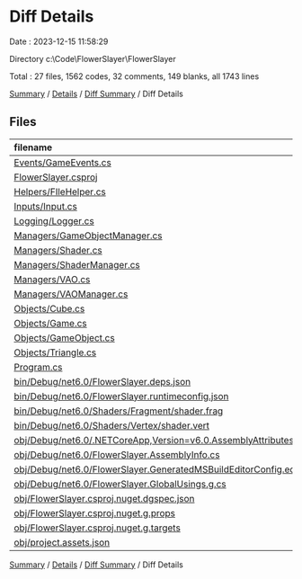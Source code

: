 # Diff Details

Date : 2023-12-15 11:58:29

Directory c:\\Code\\FlowerSlayer\\FlowerSlayer

Total : 27 files,  1562 codes, 32 comments, 149 blanks, all 1743 lines

[Summary](results.md) / [Details](details.md) / [Diff Summary](diff.md) / Diff Details

## Files
| filename | language | code | comment | blank | total |
| :--- | :--- | ---: | ---: | ---: | ---: |
| [Events/GameEvents.cs](/Events/GameEvents.cs) | C# | 48 | 0 | 9 | 57 |
| [FlowerSlayer.csproj](/FlowerSlayer.csproj) | XML | 11 | 0 | 4 | 15 |
| [Helpers/FIleHelper.cs](/Helpers/FIleHelper.cs) | C# | 13 | 0 | 1 | 14 |
| [Inputs/Input.cs](/Inputs/Input.cs) | C# | 74 | 0 | 11 | 85 |
| [Logging/Logger.cs](/Logging/Logger.cs) | C# | 25 | 6 | 4 | 35 |
| [Managers/GameObjectManager.cs](/Managers/GameObjectManager.cs) | C# | 24 | 0 | 6 | 30 |
| [Managers/Shader.cs](/Managers/Shader.cs) | C# | 71 | 0 | 14 | 85 |
| [Managers/ShaderManager.cs](/Managers/ShaderManager.cs) | C# | 41 | 1 | 6 | 48 |
| [Managers/VAO.cs](/Managers/VAO.cs) | C# | 30 | 4 | 10 | 44 |
| [Managers/VAOManager.cs](/Managers/VAOManager.cs) | C# | 51 | 1 | 15 | 67 |
| [Objects/Cube.cs](/Objects/Cube.cs) | C# | 45 | 0 | 7 | 52 |
| [Objects/Game.cs](/Objects/Game.cs) | C# | 62 | 0 | 13 | 75 |
| [Objects/GameObject.cs](/Objects/GameObject.cs) | C# | 100 | 0 | 16 | 116 |
| [Objects/Triangle.cs](/Objects/Triangle.cs) | C# | 41 | 0 | 15 | 56 |
| [Program.cs](/Program.cs) | C# | 40 | 8 | 7 | 55 |
| [bin/Debug/net6.0/FlowerSlayer.deps.json](/bin/Debug/net6.0/FlowerSlayer.deps.json) | JSON | 255 | 0 | 0 | 255 |
| [bin/Debug/net6.0/FlowerSlayer.runtimeconfig.json](/bin/Debug/net6.0/FlowerSlayer.runtimeconfig.json) | JSON | 9 | 0 | 0 | 9 |
| [bin/Debug/net6.0/Shaders/Fragment/shader.frag](/bin/Debug/net6.0/Shaders/Fragment/shader.frag) | GLSL | 7 | 0 | 1 | 8 |
| [bin/Debug/net6.0/Shaders/Vertex/shader.vert](/bin/Debug/net6.0/Shaders/Vertex/shader.vert) | GLSL | 9 | 0 | 2 | 11 |
| [obj/Debug/net6.0/.NETCoreApp,Version=v6.0.AssemblyAttributes.cs](/obj/Debug/net6.0/.NETCoreApp,Version=v6.0.AssemblyAttributes.cs) | C# | 3 | 1 | 1 | 5 |
| [obj/Debug/net6.0/FlowerSlayer.AssemblyInfo.cs](/obj/Debug/net6.0/FlowerSlayer.AssemblyInfo.cs) | C# | 9 | 10 | 5 | 24 |
| [obj/Debug/net6.0/FlowerSlayer.GeneratedMSBuildEditorConfig.editorconfig](/obj/Debug/net6.0/FlowerSlayer.GeneratedMSBuildEditorConfig.editorconfig) | Properties | 11 | 0 | 1 | 12 |
| [obj/Debug/net6.0/FlowerSlayer.GlobalUsings.g.cs](/obj/Debug/net6.0/FlowerSlayer.GlobalUsings.g.cs) | C# | 7 | 1 | 1 | 9 |
| [obj/FlowerSlayer.csproj.nuget.dgspec.json](/obj/FlowerSlayer.csproj.nuget.dgspec.json) | JSON | 73 | 0 | 0 | 73 |
| [obj/FlowerSlayer.csproj.nuget.g.props](/obj/FlowerSlayer.csproj.nuget.g.props) | XML | 16 | 0 | 0 | 16 |
| [obj/FlowerSlayer.csproj.nuget.g.targets](/obj/FlowerSlayer.csproj.nuget.g.targets) | XML | 2 | 0 | 0 | 2 |
| [obj/project.assets.json](/obj/project.assets.json) | JSON | 485 | 0 | 0 | 485 |

[Summary](results.md) / [Details](details.md) / [Diff Summary](diff.md) / Diff Details